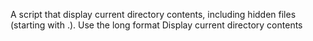 A script that display current directory contents, including hidden files (starting with .). Use the long format
Display current directory contents
